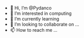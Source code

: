 - 👋 Hi, I’m @Pydanco
- 👀 I’m interested in computing
- 🌱 I’m currently learning 
- 💞️ I’m looking to collaborate on ...
- 📫 How to reach me ...

<!---
Pydanco/Pydanco is a ✨ special ✨ repository because its `README.md` (this file) appears on your GitHub profile.
You can click the Preview link to take a look at your changes.
--->

